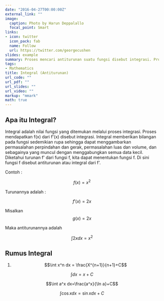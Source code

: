 ```yaml
---
date: "2016-04-27T00:00:00Z"
external_link: ""
image:
  caption: Photo by Harun Deppalallo
  focal_point: Smart
links:
- icon: twitter
  icon_pack: fab
  name: Follow
  url: https://twitter.com/georgecushen
slides: example
summary: Proses mencari antiturunan suatu fungsi disebut integrasi. Proses kebalikan dari mencari turunan adalah mencari integral. Integral suatu fungsi mewakili keluarga kurva. Menemukan turunan dan integral membentuk kalkulus dasar.
tags:
- Mathematics
title: Integral (Antiturunan)
url_code: ""
url_pdf: ""
url_slides: ""
url_video: ""
markup: "mmark"
math: true
---
```




## Apa itu Integral?

Integral adalah nilai fungsi yang ditemukan melalui proses  integrasi. Proses mendapatkan f(x) dari f'(x) disebut integrasi. Integral memberikan bilangan pada fungsi sedemikian rupa sehingga dapat menggambarkan permasalahan perpindahan dan gerak, permasalahan luas dan volume, dan sebagainya yang muncul dengan menggabungkan semua data kecil. Diketahui turunan f' dari fungsi f, kita dapat menentukan fungsi f. Di sini fungsi f disebut antiturunan atau integral dari f'. 

Contoh :

$$f(x)=x^2$$

Turunannya adalah :

$$f'(x)=2x$$

Misalkan $$g(x)=2x$$

Maka antiturunannya adalah 

$$\int2xdx=x^2$$


## Rumus Integral

1. $$\int x^n dx = \frac{X^{n+1}}{n+1}+C$$

$$\int dx=x+C$$

$$\int a^x dx=\frac{a^x}{\ln a}+C$$

$$\int \cos x dx=\sin x dx+C$$



